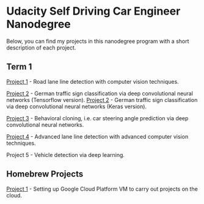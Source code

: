 
# Udacity Self Driving Car Engineer Nanodegree

Below, you can find my projects in this nanodegree program with a short description of each project.

## Term 1
[Project 1](./Term1/P1) - Road lane line detection with computer vision techniques.

[Project 2](./Term1/P2/Traffic_Sign_Classifier.ipynb) - German traffic sign classification via deep convolutional neural networks (Tensorflow version).
[Project 2](./Term1/P2/German_Traffic_Sign_small_Keras.ipynb) - German traffic sign classification via deep convolutional neural networks (Keras version).

[Project 3](./Term1/P3) - Behavioral cloning, i.e. car steering angle prediction via deep convolutional neural networks.

[Project 4](./Term1/P4) - Advanced lane line detection with advanced computer vision techniques.

Project 5 - Vehicle detection via deep learning.

## Homebrew Projects
[Project 1](./HomeBrewProjects/Project_01) - Setting up Google Cloud Platform VM to carry out projects on the cloud.
